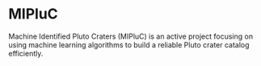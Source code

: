 # MIPluC
Machine Identified Pluto Craters (MIPluC) is an active project focusing on using machine learning algorithms to build a reliable Pluto crater catalog efficiently. 
